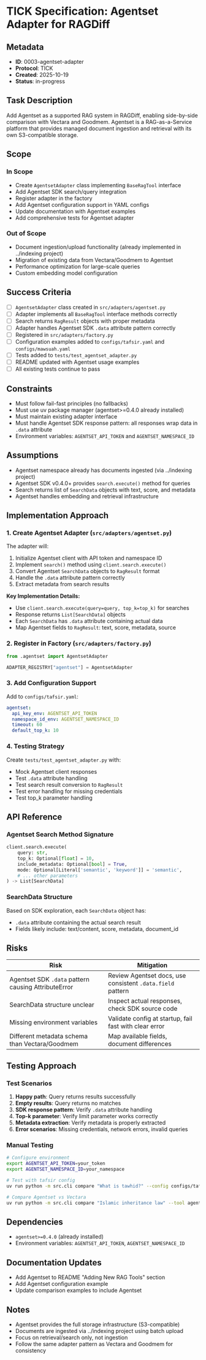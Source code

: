 # TICK Specification: Agentset Adapter for RAGDiff

## Metadata
- **ID**: 0003-agentset-adapter
- **Protocol**: TICK
- **Created**: 2025-10-19
- **Status**: in-progress

## Task Description
Add Agentset as a supported RAG system in RAGDiff, enabling side-by-side comparison with Vectara and Goodmem. Agentset is a RAG-as-a-Service platform that provides managed document ingestion and retrieval with its own S3-compatible storage.

## Scope

### In Scope
- Create `AgentsetAdapter` class implementing `BaseRagTool` interface
- Add Agentset SDK search/query integration
- Register adapter in the factory
- Add Agentset configuration support in YAML configs
- Update documentation with Agentset examples
- Add comprehensive tests for Agentset adapter

### Out of Scope
- Document ingestion/upload functionality (already implemented in ../indexing project)
- Migration of existing data from Vectara/Goodmem to Agentset
- Performance optimization for large-scale queries
- Custom embedding model configuration

## Success Criteria
- [ ] `AgentsetAdapter` class created in `src/adapters/agentset.py`
- [ ] Adapter implements all `BaseRagTool` interface methods correctly
- [ ] Search returns `RagResult` objects with proper metadata
- [ ] Adapter handles Agentset SDK `.data` attribute pattern correctly
- [ ] Registered in `src/adapters/factory.py`
- [ ] Configuration examples added to `configs/tafsir.yaml` and `configs/mawsuah.yaml`
- [ ] Tests added to `tests/test_agentset_adapter.py`
- [ ] README updated with Agentset usage examples
- [ ] All existing tests continue to pass

## Constraints
- Must follow fail-fast principles (no fallbacks)
- Must use uv package manager (agentset>=0.4.0 already installed)
- Must maintain existing adapter interface
- Must handle Agentset SDK response pattern: all responses wrap data in `.data` attribute
- Environment variables: `AGENTSET_API_TOKEN` and `AGENTSET_NAMESPACE_ID`

## Assumptions
- Agentset namespace already has documents ingested (via ../indexing project)
- Agentset SDK v0.4.0+ provides `search.execute()` method for queries
- Search returns list of `SearchData` objects with text, score, and metadata
- Agentset handles embedding and retrieval infrastructure

## Implementation Approach

### 1. Create Agentset Adapter (`src/adapters/agentset.py`)

The adapter will:
1. Initialize Agentset client with API token and namespace ID
2. Implement `search()` method using `client.search.execute()`
3. Convert Agentset `SearchData` objects to `RagResult` format
4. Handle the `.data` attribute pattern correctly
5. Extract metadata from search results

**Key Implementation Details:**
- Use `client.search.execute(query=query, top_k=top_k)` for searches
- Response returns `List[SearchData]` objects
- Each `SearchData` has `.data` attribute containing actual data
- Map Agentset fields to `RagResult`: text, score, metadata, source

### 2. Register in Factory (`src/adapters/factory.py`)

```python
from .agentset import AgentsetAdapter

ADAPTER_REGISTRY["agentset"] = AgentsetAdapter
```

### 3. Add Configuration Support

Add to `configs/tafsir.yaml`:
```yaml
agentset:
  api_key_env: AGENTSET_API_TOKEN
  namespace_id_env: AGENTSET_NAMESPACE_ID
  timeout: 60
  default_top_k: 10
```

### 4. Testing Strategy

Create `tests/test_agentset_adapter.py` with:
- Mock Agentset client responses
- Test `.data` attribute handling
- Test search result conversion to `RagResult`
- Test error handling for missing credentials
- Test top_k parameter handling

## API Reference

### Agentset Search Method Signature
```python
client.search.execute(
    query: str,
    top_k: Optional[float] = 10,
    include_metadata: Optional[bool] = True,
    mode: Optional[Literal['semantic', 'keyword']] = 'semantic',
    # ... other parameters
) -> List[SearchData]
```

### SearchData Structure
Based on SDK exploration, each `SearchData` object has:
- `.data` attribute containing the actual search result
- Fields likely include: text/content, score, metadata, document_id

## Risks

| Risk | Mitigation |
|------|------------|
| Agentset SDK `.data` pattern causing AttributeError | Review Agentset docs, use consistent `.data.field` pattern |
| SearchData structure unclear | Inspect actual responses, check SDK source code |
| Missing environment variables | Validate config at startup, fail fast with clear error |
| Different metadata schema than Vectara/Goodmem | Map available fields, document differences |

## Testing Approach

### Test Scenarios
1. **Happy path**: Query returns results successfully
2. **Empty results**: Query returns no matches
3. **SDK response pattern**: Verify `.data` attribute handling
4. **Top-k parameter**: Verify limit parameter works correctly
5. **Metadata extraction**: Verify metadata is properly extracted
6. **Error scenarios**: Missing credentials, network errors, invalid queries

### Manual Testing
```bash
# Configure environment
export AGENTSET_API_TOKEN=your_token
export AGENTSET_NAMESPACE_ID=your_namespace

# Test with tafsir config
uv run python -m src.cli compare "What is tawhid?" --config configs/tafsir.yaml --tool agentset

# Compare Agentset vs Vectara
uv run python -m src.cli compare "Islamic inheritance law" --tool agentset --tool tafsir
```

## Dependencies
- `agentset>=0.4.0` (already installed)
- Environment variables: `AGENTSET_API_TOKEN`, `AGENTSET_NAMESPACE_ID`

## Documentation Updates
- Add Agentset to README "Adding New RAG Tools" section
- Add Agentset configuration example
- Update comparison examples to include Agentset

## Notes
- Agentset provides the full storage infrastructure (S3-compatible)
- Documents are ingested via ../indexing project using batch upload
- Focus on retrieval/search only, not ingestion
- Follow the same adapter pattern as Vectara and Goodmem for consistency
